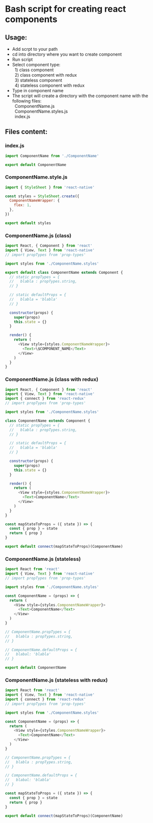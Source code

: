 # Bash script for creating react components

## Usage:

- Add scrpt to your path
- cd into directory where you want to create component
- Run script
- Select component type:  
  &nbsp;&nbsp;1) class component  
  &nbsp;&nbsp;2) class component with redux  
  &nbsp;&nbsp;3) stateless component  
  &nbsp;&nbsp;4) stateless component with redux
- Type in component name
- The script will create a directory with the component name with the following files:  
  &nbsp;&nbsp;ComponentName.js  
  &nbsp;&nbsp;ComponentName.styles.js  
  &nbsp;&nbsp;index.js

## Files content:

### index.js

```javascript
import ComponentName from './ComponentName'

export default ComponentName
```

### ComponentName.style.js

```javascript
import { StyleSheet } from 'react-native'

const styles = StyleSheet.create({
  ComponentNameWrapper: {
    flex: 1,
  },
})

export default styles
```

### ComponentName.js (class)

```javascript
import React, { Component } from 'react'
import { View, Text } from 'react-native'
// import propTypes from 'prop-types'

import styles from './ComponentName.styles'

export default class ComponentName extends Component {
  // static propTypes = {
  //   blabla : propTypes.string,
  // }

  // static defaultProps = {
  //   blabla = 'blabla'
  // }

  constructor(props) {
    super(props)
    this.state = {}
  }

  render() {
    return (
      <View style={styles.ComponentNameWrapper}>
        <Text>\$COMPONENT_NAME</Text>
      </View>
    )
  }
}
```

### ComponentName.js (class with redux)

```javascript
import React, { Component } from 'react'
import { View, Text } from 'react-native'
import { connect } from 'react-redux'
// import propTypes from 'prop-types'

import styles from './ComponentName.styles'

class ComponentName extends Component {
  // static propTypes = {
  //   blabla : propTypes.string,
  // }

  // static defaultProps = {
  //   blabla = 'blabla'
  // }

  constructor(props) {
    super(props)
    this.state = {}
  }

  render() {
    return (
      <View style={styles.ComponentNameWrapper}>
        <Text>ComponentName</Text>
      </View>
    )
  }
}

const mapStateToProps = ({ state }) => {
  const { prop } = state
  return { prop }
}

export default connect(mapStateToProps)(ComponentName)
```

### ComponentName.js (stateless)

```javascript
import React from 'react'
import { View, Text } from 'react-native'
// import propTypes from 'prop-types'

import styles from './ComponentName.styles'

const ComponentName = (props) => {
  return (
    <View style={styles.ComponentNameWrapper}>
      <Text>ComponentName</Text>
    </View>
  )
}

// ComponentName.propTypes = {
//   blabla : propTypes.string,
// }

// ComponentName.defaultProps = {
//   blabal: 'blabla'
// }

export default ComponentName
```

### ComponentName.js (stateless with redux)

```javascript
import React from 'react'
import { View, Text } from 'react-native'
import { connect } from 'react-redux'
// import propTypes from 'prop-types'

import styles from './ComponentName.styles'

const ComponentName = (props) => {
  return (
    <View style={styles.ComponentNameWrapper}>
      <Text>ComponentName</Text>
    </View>
  )
}

// ComponentName.propTypes = {
//   blabla : propTypes.string,
// }

// ComponentName.defaultProps = {
//   blabal: 'blabla'
// }

const mapStateToProps = ({ state }) => {
  const { prop } = state
  return { prop }
}

export default connect(mapStateToProps)(ComponentName)
```

